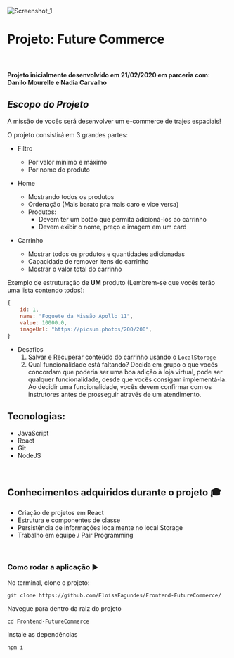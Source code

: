 ![Screenshot_1](https://user-images.githubusercontent.com/45580434/79641791-06e1c100-8170-11ea-8ecf-b6c889805d55.png)
<br>

# Projeto: Future Commerce
<br>

#### Projeto inicialmente desenvolvido em 21/02/2020 em parceria com: Danilo Mourelle e Nadia Carvalho

## _Escopo do Projeto_
A missão de vocês será desenvolver um e-commerce de trajes espaciais! 

O projeto consistirá em 3 grandes partes:

- Filtro
    - Por valor mínimo e máximo
    - Por nome do produto
    
- Home
    - Mostrando todos os produtos
    - Ordenação (Mais barato pra mais caro e vice versa)
    - Produtos:
        - Devem ter um botão que permita adicioná-los ao carrinho
        - Devem exibir o nome, preço e imagem em um card
        
- Carrinho
    - Mostrar todos os produtos e quantidades adicionadas
    - Capacidade de remover itens do carrinho
    - Mostrar o valor total do carrinho

Exemplo de estruturação de **UM** produto (Lembrem-se que vocês terão uma lista contendo todos):

```jsx
{
	id: 1,
	name: "Foguete da Missão Apollo 11",
	value: 10000.0,
	imageUrl: "https://picsum.photos/200/200",
}
```

- Desafios
    1. Salvar e Recuperar conteúdo do carrinho usando o `LocalStorage`
    2. Qual funcionalidade está faltando? Decida em grupo o que vocês concordam que poderia ser uma boa adição à loja virtual, pode ser qualquer funcionalidade, desde que vocês consigam implementá-la. Ao decidir uma funcionalidade, vocês devem confirmar com os instrutores antes de prosseguir através de um atendimento.


## Tecnologias:
- JavaScript
- React
- Git
- NodeJS
<br>

## Conhecimentos adquiridos durante o projeto 🎓
- Criação de projetos em React
- Estrutura e componentes de classe
- Persistência de informações localmente no local Storage
- Trabalho em equipe / Pair Programming
<br>

### Como rodar a aplicação ▶️

No terminal, clone o projeto:

```
git clone https://github.com/EloisaFagundes/Frontend-FutureCommerce/
```
Navegue para dentro da raiz do projeto

```
cd Frontend-FutureCommerce
```
Instale as dependências

```
npm i
```
